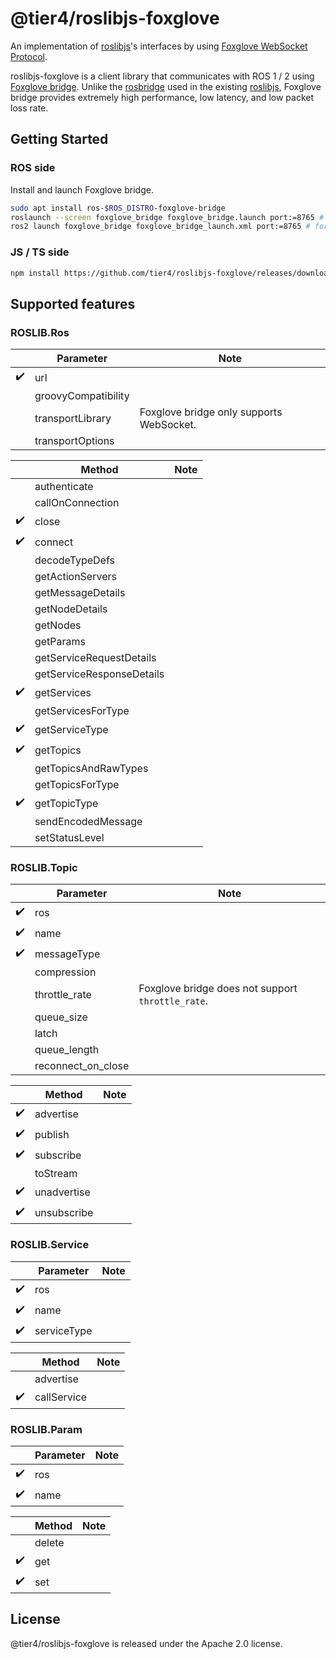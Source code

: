 # @tier4/roslibjs-foxglove

An implementation of [roslibjs](https://github.com/RobotWebTools/roslibjs)'s interfaces by using [Foxglove WebSocket Protocol](https://github.com/foxglove/ws-protocol).

roslibjs-foxglove is a client library that communicates with ROS 1 / 2 using [Foxglove bridge](https://docs.foxglove.dev/docs/connecting-to-data/ros-foxglove-bridge/). Unlike the [rosbridge](https://github.com/RobotWebTools/rosbridge_suite) used in the existing [roslibjs](https://github.com/RobotWebTools/roslibjs), Foxglove bridge provides extremely high performance, low latency, and low packet loss rate.

## Getting Started

### ROS side

Install and launch Foxglove bridge.

```sh
sudo apt install ros-$ROS_DISTRO-foxglove-bridge
roslaunch --screen foxglove_bridge foxglove_bridge.launch port:=8765 # for ROS 1
ros2 launch foxglove_bridge foxglove_bridge_launch.xml port:=8765 # for ROS 2
```

### JS / TS side

```sh
npm install https://github.com/tier4/roslibjs-foxglove/releases/download/v0.0.2/tier4-roslibjs-foxglove-0.0.2.tgz
```

## Supported features

### ROSLIB.Ros

|                    | Parameter           | Note                                     |
| ------------------ | ------------------- | ---------------------------------------- |
| :heavy_check_mark: | url                 |                                          |
|                    | groovyCompatibility |                                          |
|                    | transportLibrary    | Foxglove bridge only supports WebSocket. |
|                    | transportOptions    |                                          |

|                    | Method                    | Note |
| ------------------ | ------------------------- | ---- |
|                    | authenticate              |      |
|                    | callOnConnection          |      |
| :heavy_check_mark: | close                     |      |
| :heavy_check_mark: | connect                   |      |
|                    | decodeTypeDefs            |      |
|                    | getActionServers          |      |
|                    | getMessageDetails         |      |
|                    | getNodeDetails            |      |
|                    | getNodes                  |      |
|                    | getParams                 |      |
|                    | getServiceRequestDetails  |      |
|                    | getServiceResponseDetails |      |
| :heavy_check_mark: | getServices               |      |
|                    | getServicesForType        |      |
| :heavy_check_mark: | getServiceType            |      |
| :heavy_check_mark: | getTopics                 |      |
|                    | getTopicsAndRawTypes      |      |
|                    | getTopicsForType          |      |
| :heavy_check_mark: | getTopicType              |      |
|                    | sendEncodedMessage        |      |
|                    | setStatusLevel            |      |

### ROSLIB.Topic

|                    | Parameter          | Note                                              |
| ------------------ | ------------------ | ------------------------------------------------- |
| :heavy_check_mark: | ros                |                                                   |
| :heavy_check_mark: | name               |                                                   |
| :heavy_check_mark: | messageType        |                                                   |
|                    | compression        |                                                   |
|                    | throttle_rate      | Foxglove bridge does not support `throttle_rate`. |
|                    | queue_size         |                                                   |
|                    | latch              |                                                   |
|                    | queue_length       |                                                   |
|                    | reconnect_on_close |                                                   |

|                    | Method      | Note |
| ------------------ | ----------- | ---- |
| :heavy_check_mark: | advertise   |      |
| :heavy_check_mark: | publish     |      |
| :heavy_check_mark: | subscribe   |      |
|                    | toStream    |      |
| :heavy_check_mark: | unadvertise |      |
| :heavy_check_mark: | unsubscribe |      |

### ROSLIB.Service

|                    | Parameter   | Note |
| ------------------ | ----------- | ---- |
| :heavy_check_mark: | ros         |      |
| :heavy_check_mark: | name        |      |
| :heavy_check_mark: | serviceType |      |

|                    | Method      | Note |
| ------------------ | ----------- | ---- |
|                    | advertise   |      |
| :heavy_check_mark: | callService |      |

### ROSLIB.Param

|                    | Parameter | Note |
| ------------------ | --------- | ---- |
| :heavy_check_mark: | ros       |      |
| :heavy_check_mark: | name      |      |

|                    | Method | Note |
| ------------------ | ------ | ---- |
|                    | delete |      |
| :heavy_check_mark: | get    |      |
| :heavy_check_mark: | set    |      |

## License

@tier4/roslibjs-foxglove is released under the Apache 2.0 license.
